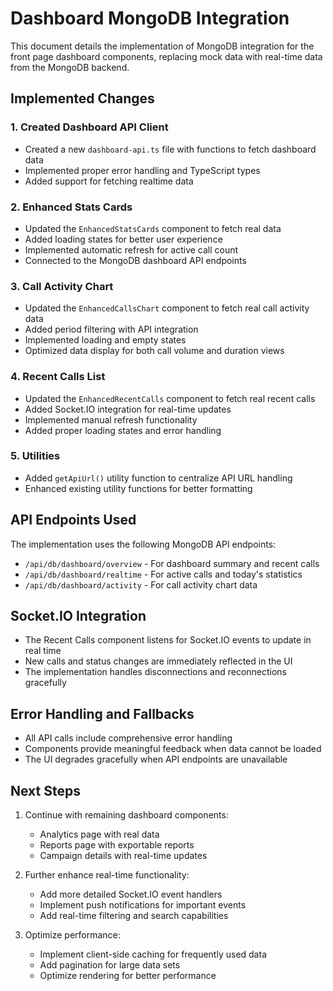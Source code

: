 # Dashboard MongoDB Integration

This document details the implementation of MongoDB integration for the front page dashboard components, replacing mock data with real-time data from the MongoDB backend.

## Implemented Changes

### 1. Created Dashboard API Client
- Created a new `dashboard-api.ts` file with functions to fetch dashboard data
- Implemented proper error handling and TypeScript types
- Added support for fetching realtime data

### 2. Enhanced Stats Cards
- Updated the `EnhancedStatsCards` component to fetch real data
- Added loading states for better user experience
- Implemented automatic refresh for active call count
- Connected to the MongoDB dashboard API endpoints

### 3. Call Activity Chart
- Updated the `EnhancedCallsChart` component to fetch real call activity data
- Added period filtering with API integration
- Implemented loading and empty states
- Optimized data display for both call volume and duration views

### 4. Recent Calls List
- Updated the `EnhancedRecentCalls` component to fetch real recent calls
- Added Socket.IO integration for real-time updates
- Implemented manual refresh functionality
- Added proper loading states and error handling

### 5. Utilities
- Added `getApiUrl()` utility function to centralize API URL handling
- Enhanced existing utility functions for better formatting

## API Endpoints Used

The implementation uses the following MongoDB API endpoints:

- `/api/db/dashboard/overview` - For dashboard summary and recent calls
- `/api/db/dashboard/realtime` - For active calls and today's statistics
- `/api/db/dashboard/activity` - For call activity chart data

## Socket.IO Integration

- The Recent Calls component listens for Socket.IO events to update in real time
- New calls and status changes are immediately reflected in the UI
- The implementation handles disconnections and reconnections gracefully

## Error Handling and Fallbacks

- All API calls include comprehensive error handling
- Components provide meaningful feedback when data cannot be loaded
- The UI degrades gracefully when API endpoints are unavailable

## Next Steps

1. Continue with remaining dashboard components:
   - Analytics page with real data
   - Reports page with exportable reports
   - Campaign details with real-time updates

2. Further enhance real-time functionality:
   - Add more detailed Socket.IO event handlers
   - Implement push notifications for important events
   - Add real-time filtering and search capabilities

3. Optimize performance:
   - Implement client-side caching for frequently used data
   - Add pagination for large data sets
   - Optimize rendering for better performance
